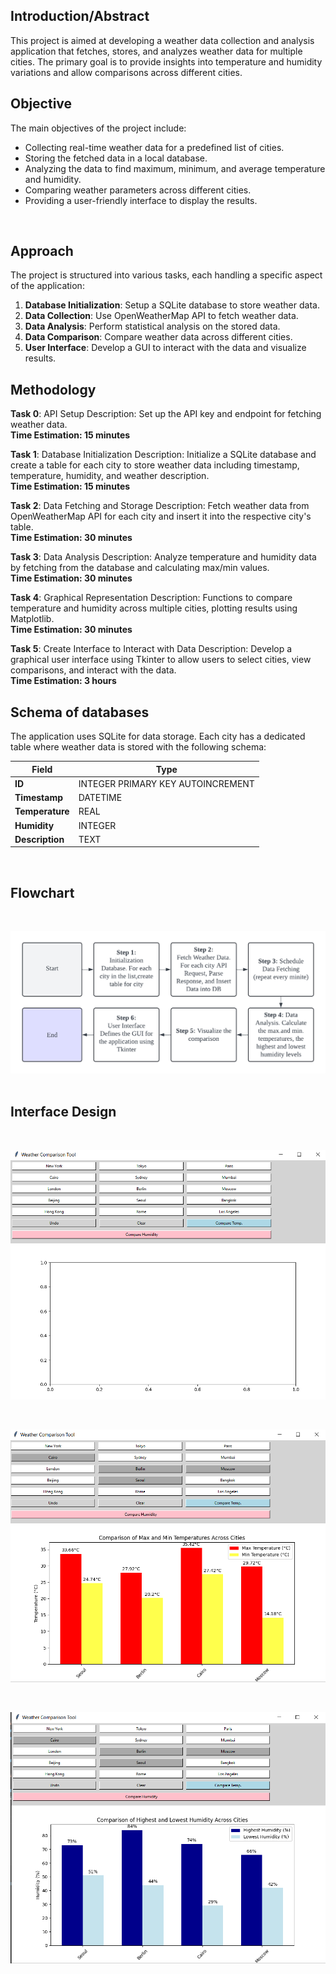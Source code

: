 ## Introduction/Abstract

This project is aimed at developing a weather data collection and analysis application that fetches, stores, and analyzes weather data for multiple cities. The primary goal is to provide insights into temperature and humidity variations and allow comparisons across different cities.

## Objective

The main objectives of the project include:
- Collecting real-time weather data for a predefined list of cities.
- Storing the fetched data in a local database.
- Analyzing the data to find maximum, minimum, and average temperature and humidity.
- Comparing weather parameters across different cities.
- Providing a user-friendly interface to display the results.
<br>

## Approach

The project is structured into various tasks, each handling a specific aspect of the application:
1. **Database Initialization**: Setup a SQLite database to store weather data.
2. **Data Collection**: Use OpenWeatherMap API to fetch weather data.
3. **Data Analysis**: Perform statistical analysis on the stored data.
4. **Data Comparison**: Compare weather data across different cities.
5. **User Interface**: Develop a GUI to interact with the data and visualize results.

## Methodology

**Task 0**: API Setup
Description: Set up the API key and endpoint for fetching weather data. <br>
**Time Estimation: 15 minutes**

**Task 1**: Database Initialization
Description: Initialize a SQLite database and create a table for each city to store weather data including timestamp, temperature, humidity, and weather description.<br>
**Time Estimation: 15 minutes**

**Task 2**: Data Fetching and Storage
Description: Fetch weather data from OpenWeatherMap API for each city and insert it into the respective city's table.<br>
**Time Estimation: 30 minutes**

**Task 3**: Data Analysis
Description: Analyze temperature and humidity data by fetching from the database and calculating max/min values.<br>
**Time Estimation: 30 minutes**

**Task 4**: Graphical Representation
Description: Functions to compare temperature and humidity across multiple cities, plotting results using Matplotlib. <br>
**Time Estimation: 30 minutes**

**Task 5**: Create Interface to Interact with Data
Description: Develop a graphical user interface using Tkinter to allow users to select cities, view comparisons, and interact with the data.<br>
**Time Estimation: 3 hours**

## Schema of databases

The application uses SQLite for data storage. Each city has a dedicated table where weather data is stored with the following schema:
<br>

| Field         | Type                               |
|---------------|------------------------------------|
| **ID**        | INTEGER PRIMARY KEY AUTOINCREMENT |
| **Timestamp** | DATETIME                           |
| **Temperature**| REAL                              |
| **Humidity**  | INTEGER                            |
| **Description**| TEXT                              |
<br>

## Flowchart
<br>

![alt text](Flowchart_weather_Data_project.png)
<br>
<br>

## Interface Design
<br>

![alt text](<Interface design.PNG>)

<br>

![alt text](image.png)

<br>

![alt text](image-1.png)